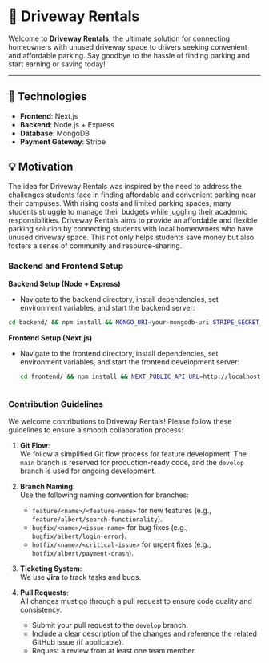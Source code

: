 # 🚗 Driveway Rentals

Welcome to **Driveway Rentals**, the ultimate solution for connecting homeowners with unused driveway space to drivers seeking convenient and affordable parking. Say goodbye to the hassle of finding parking and start earning or saving today!

---

## 🔧 Technologies

- **Frontend**: Next.js
- **Backend**: Node.js + Express
- **Database**: MongoDB
- **Payment Gateway**: Stripe



## 💡 Motivation

The idea for Driveway Rentals was inspired by the need to address the challenges students face in finding affordable and convenient parking near their campuses.
With rising costs and limited parking spaces, many students struggle to manage their budgets while juggling their academic responsibilities. 
Driveway Rentals aims to provide an affordable and flexible parking solution by connecting students with local homeowners who have unused driveway space. 
This not only helps students save money but also fosters a sense of community and resource-sharing.

### Backend and Frontend Setup

**Backend Setup (Node + Express)**

   - Navigate to the backend directory, install dependencies, set environment variables, and start the backend server:
   ```bash
   cd backend/ && npm install && MONGO_URI=your-mongodb-uri STRIPE_SECRET_KEY=your-stripe-secret-key npm start
   ```
   
**Frontend Setup (Next.js)**

- Navigate to the frontend directory, install dependencies, set environment variables, and start the frontend development server:
  ```bash
  cd frontend/ && npm install && NEXT_PUBLIC_API_URL=http://localhost:5000 npm run dev



### Contribution Guidelines

We welcome contributions to Driveway Rentals! Please follow these guidelines to ensure a smooth collaboration process:

1. **Git Flow**:  
   We follow a simplified Git flow process for feature development. The `main` branch is reserved for production-ready code, and the `develop` branch is used for ongoing development.

2. **Branch Naming**:  
   Use the following naming convention for branches:  
   - `feature/<name>/<feature-name>` for new features (e.g., `feature/albert/search-functionality`).  
   - `bugfix/<name>/<issue-name>` for bug fixes (e.g., `bugfix/albert/login-error`).  
   - `hotfix/<name>/<critical-issue>` for urgent fixes (e.g., `hotfix/albert/payment-crash`).  

3. **Ticketing System**:  
   We use **Jira** to track tasks and bugs.

4. **Pull Requests**:  
   All changes must go through a pull request to ensure code quality and consistency.  
   - Submit your pull request to the `develop` branch.  
   - Include a clear description of the changes and reference the related GitHub issue (if applicable).  
   - Request a review from at least one team member.  



